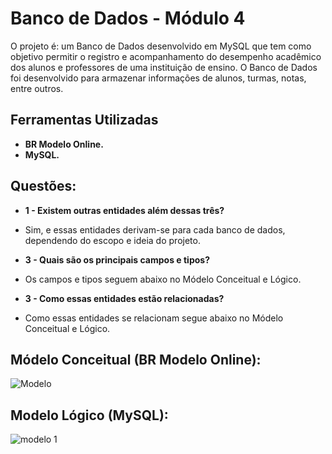 # Banco de Dados - Módulo 4

  O projeto é: um Banco de Dados desenvolvido em MySQL que tem como objetivo permitir o registro e acompanhamento do desempenho acadêmico dos alunos e professores de uma instituição de ensino. O Banco de Dados foi desenvolvido para armazenar informações de alunos, turmas, notas, entre outros.


## Ferramentas Utilizadas
- **BR Modelo Online.**
- **MySQL.**

## Questões:

- **1 - Existem outras entidades além dessas três?**
- Sim, e essas entidades derivam-se para cada banco de dados, dependendo do escopo e ideia do projeto.

- **3 - Quais são os principais campos e tipos?**
- Os campos e tipos seguem abaixo no Módelo Conceitual e Lógico.

- **3 - Como essas entidades estão relacionadas?**
- Como essas entidades se relacionam segue abaixo no Módelo Conceitual e Lógico.

## Módelo Conceitual (BR Modelo Online):

![Modelo](https://user-images.githubusercontent.com/116355056/221614504-54b4ea54-1b20-4ad6-a9e0-305958e3ee87.jpeg)


## Modelo Lógico (MySQL):

![modelo 1](https://user-images.githubusercontent.com/116355056/222743797-36ab1fec-d508-41ac-a82e-497564a6f229.png)
